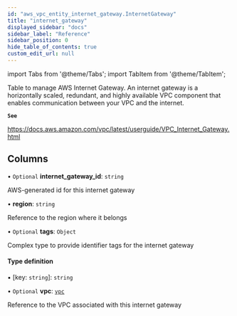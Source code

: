 ```yaml
---
id: "aws_vpc_entity_internet_gateway.InternetGateway"
title: "internet_gateway"
displayed_sidebar: "docs"
sidebar_label: "Reference"
sidebar_position: 0
hide_table_of_contents: true
custom_edit_url: null
---
```


import Tabs from '@theme/Tabs';
import TabItem from '@theme/TabItem';

Table to manage AWS Internet Gateway.
An internet gateway is a horizontally scaled, redundant, and highly available VPC component that enables communication between your VPC and the internet.

**`See`**

https://docs.aws.amazon.com/vpc/latest/userguide/VPC_Internet_Gateway.html

## Columns

• `Optional` **internet\_gateway\_id**: `string`

AWS-generated id for this internet gateway

• **region**: `string`

Reference to the region where it belongs

• `Optional` **tags**: `Object`

Complex type to provide identifier tags for the internet gateway

#### Type definition

▪ [key: `string`]: `string`

• `Optional` **vpc**: [`vpc`](aws_vpc_entity_vpc.Vpc.md)

Reference to the VPC associated with this internet gateway
